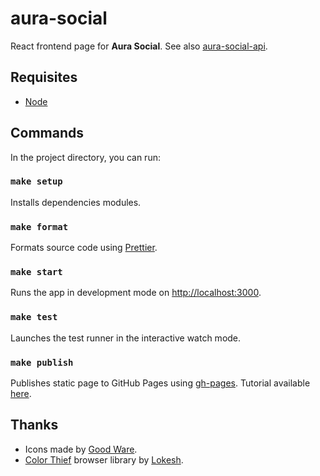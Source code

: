 # aura-social

React frontend page for **Aura Social**. See also [aura-social-api](https://github.com/fernandomachado90/aura-social-api).

## Requisites

- [Node](https://nodejs.org/en/)

## Commands

In the project directory, you can run:

### `make setup`

Installs dependencies modules.

### `make format`

Formats source code using [Prettier](https://www.npmjs.com/package/prettier).

### `make start`

Runs the app in development mode on [http://localhost:3000](http://localhost:3000).

### `make test`

Launches the test runner in the interactive watch mode.

### `make publish`

Publishes static page to GitHub Pages using [gh-pages](https://github.com/tschaub/gh-pages). Tutorial available [here](https://dev.to/yuribenjamin/how-to-deploy-react-app-in-github-pages-2a1f).

## Thanks

- Icons made by [Good Ware](https://www.flaticon.com/authors/good-ware).
- [Color Thief](https://lokeshdhakar.com/projects/color-thief/) browser library by [Lokesh](https://github.com/lokesh/).
